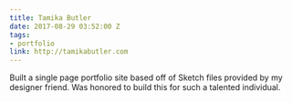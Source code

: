 ```yaml
---
title: Tamika Butler
date: 2017-08-29 03:52:00 Z
tags:
- portfolio
link: http://tamikabutler.com
---
```


Built a single page portfolio site based off of Sketch files provided by my designer friend. Was honored to build this for such a talented individual.